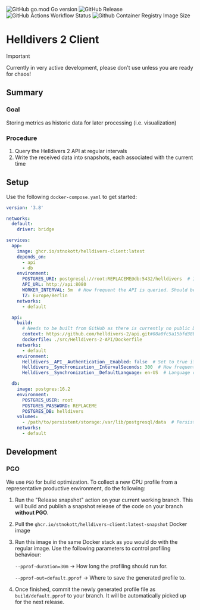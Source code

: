 ![GitHub go.mod Go version](https://img.shields.io/github/go-mod/go-version/stnokott/helldivers-client)
![GitHub Release](https://img.shields.io/github/v/release/stnokott/helldivers-client)
![GitHub Actions Workflow Status](https://img.shields.io/github/actions/workflow/status/stnokott/helldivers-client/test.yml?branch=main&event=schedule&label=integration%20tests)
![Github Container Registry Image Size](https://ghcr-badge.egpl.dev/stnokott/helldivers-client/size?tag=latest)

# Helldivers 2 Client

> [!IMPORTANT]  
> Currently in very active development, please don't use unless you are ready for chaos!

## Summary

### Goal
 Storing metrics as historic data for later processing (i.e. visualization)

### Procedure
1. Query the Helldivers 2 API at regular intervals
2. Write the received data into snapshots, each associated with the current time

## Setup

Use the following `docker-compose.yaml` to get started:

```yaml
version: '3.8'

networks:
  default:
    driver: bridge

services:
  app:
    image: ghcr.io/stnokott/helldivers-client:latest
    depends_on:
      - api
      - db
    environment:
      POSTGRES_URI: postgresql://root:REPLACEME@db:5432/helldivers  # IMPORTANT: use same credentials as in the <db> container.
      API_URL: http://api:8080
      WORKER_INTERVAL: 5m  # How frequent the API is queried. Should be no less than API update interval below.
      TZ: Europe/Berlin
    networks:
      - default

  api:
    build:
      # Needs to be built from GitHub as there is currently no public Docker image available
      context: https://github.com/helldivers-2/api.git#08a0fc5a15bfd38b66629ebb293dec35e0dbde00  # pin version
      dockerfile: ./src/Helldivers-2-API/Dockerfile
    networks:
      - default
    environment:
      Helldivers__API__Authentication__Enabled: false  # Set to true if exposed
      Helldivers__Synchronization__IntervalSeconds: 300  # How frequent the API data is updated.
      Helldivers__Synchronization__DefaultLanguage: en-US  # Language of strings such as Major Order text.

  db:
    image: postgres:16.2
    environment:
      POSTGRES_USER: root
      POSTGRES_PASSWORD: REPLACEME
      POSTGRES_DB: helldivers
    volumes:
      - /path/to/persistent/storage:/var/lib/postgresql/data  # Persist your DB data
    networks:
      - default
```

## Development

### PGO

We use `PGO` for build optimization.
To collect a new CPU profile from a representative productive environment, do the following:
1. Run the "Release snapshot" action on your current working branch.
   This will build and publish a snapshot release of the code on your branch **without PGO**.
2. Pull the `ghcr.io/stnokott/helldivers-client:latest-snapshot` Docker image
3. Run this image in the same Docker stack as you would do with the regular image.
   Use the following parameters to control profiling behaviour:

   `--pprof-duration=30m` -> How long the profiling should run for.
   
   `--pprof-out=default.pprof` -> Where to save the generated profile to.
4. Once finished, commit the newly generated profile file as `build/default.pprof` to your branch.
   It will be automatically picked up for the next release.
